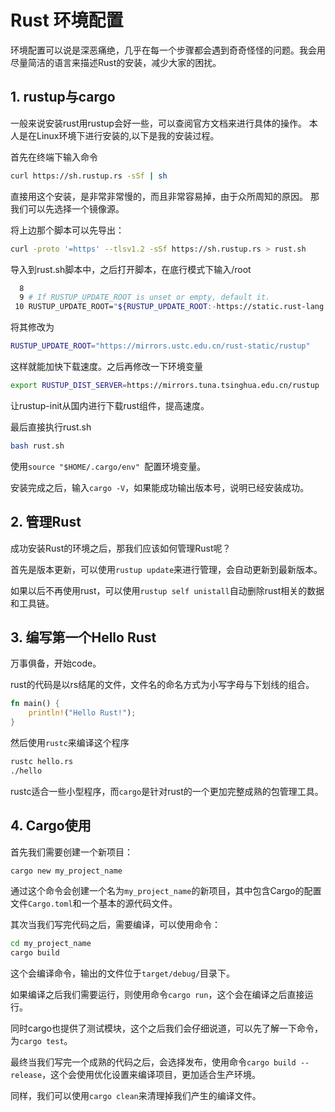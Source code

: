 # Rust 环境配置

环境配置可以说是深恶痛绝，几乎在每一个步骤都会遇到奇奇怪怪的问题。我会用尽量简洁的语言来描述Rust的安装，减少大家的困扰。

## 1. rustup与cargo
一般来说安装rust用rustup会好一些，可以查阅官方文档来进行具体的操作。
本人是在Linux环境下进行安装的,以下是我的安装过程。

首先在终端下输入命令
```bash
curl https://sh.rustup.rs -sSf | sh
```
直接用这个安装，是非常非常慢的，而且非常容易掉，由于众所周知的原因。
那我们可以先选择一个镜像源。

将上边那个脚本可以先导出：
```bash
curl -proto '=https' --tlsv1.2 -sSf https://sh.rustup.rs > rust.sh
```

导入到rust.sh脚本中，之后打开脚本，在底行模式下输入/root

```bash
  8 
  9 # If RUSTUP_UPDATE_ROOT is unset or empty, default it.
 10 RUSTUP_UPDATE_ROOT="${RUSTUP_UPDATE_ROOT:-https://static.rust-lang.org/rustup}"
```

将其修改为
```bash
RUSTUP_UPDATE_ROOT="https://mirrors.ustc.edu.cn/rust-static/rustup"
```
这样就能加快下载速度。之后再修改一下环境变量

```bash
export RUSTUP_DIST_SERVER=https://mirrors.tuna.tsinghua.edu.cn/rustup
```
让rustup-init从国内进行下载rust组件，提高速度。

最后直接执行rust.sh

```bash
bash rust.sh
```

使用`source "$HOME/.cargo/env" `配置环境变量。


安装完成之后，输入`cargo -V`，如果能成功输出版本号，说明已经安装成功。

## 2. 管理Rust
成功安装Rust的环境之后，那我们应该如何管理Rust呢？

首先是版本更新，可以使用`rustup update`来进行管理，会自动更新到最新版本。

如果以后不再使用rust，可以使用`rustup self unistall`自动删除rust相关的数据和工具链。


## 3. 编写第一个Hello Rust
万事俱备，开始code。

rust的代码是以rs结尾的文件，文件名的命名方式为小写字母与下划线的组合。
```rust
fn main() {
    println!("Hello Rust!");
}
```

然后使用`rustc`来编译这个程序
```bash
rustc hello.rs
./hello
```

rustc适合一些小型程序，而`cargo`是针对rust的一个更加完整成熟的包管理工具。


## 4. Cargo使用
首先我们需要创建一个新项目：
```bash
cargo new my_project_name
```
通过这个命令会创建一个名为`my_project_name`的新项目，其中包含Cargo的配置文件`Cargo.toml`和一个基本的源代码文件。


其次当我们写完代码之后，需要编译，可以使用命令：
```bash
cd my_project_name
cargo build
```
这个会编译命令，输出的文件位于`target/debug/`目录下。

如果编译之后我们需要运行，则使用命令`cargo run`，这个会在编译之后直接运行。

同时cargo也提供了测试模块，这个之后我们会仔细说道，可以先了解一下命令，为`cargo test`。

最终当我们写完一个成熟的代码之后，会选择发布，使用命令`cargo build --release`，这个会使用优化设置来编译项目，更加适合生产环境。


同样，我们可以使用`cargo clean`来清理掉我们产生的编译文件。



